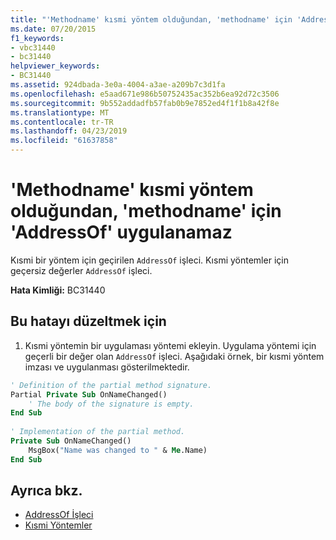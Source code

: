 ```yaml
---
title: "'Methodname' kısmi yöntem olduğundan, 'methodname' için 'AddressOf' uygulanamaz"
ms.date: 07/20/2015
f1_keywords:
- vbc31440
- bc31440
helpviewer_keywords:
- BC31440
ms.assetid: 924dbada-3e0a-4004-a3ae-a209b7c3d1fa
ms.openlocfilehash: e5aad671e986b50752435ac352b6ea92d72c3506
ms.sourcegitcommit: 9b552addadfb57fab0b9e7852ed4f1f1b8a42f8e
ms.translationtype: MT
ms.contentlocale: tr-TR
ms.lasthandoff: 04/23/2019
ms.locfileid: "61637858"
---
```

# <a name="addressof-cannot-be-applied-to-methodname-because-methodname-is-a-partial-method"></a>'Methodname' kısmi yöntem olduğundan, 'methodname' için 'AddressOf' uygulanamaz
Kısmi bir yöntem için geçirilen `AddressOf` işleci. Kısmi yöntemler için geçersiz değerler `AddressOf` işleci.  
  
 **Hata Kimliği:** BC31440  
  
## <a name="to-correct-this-error"></a>Bu hatayı düzeltmek için  
  
1. Kısmi yöntemin bir uygulaması yöntemi ekleyin. Uygulama yöntemi için geçerli bir değer olan `AddressOf` işleci. Aşağıdaki örnek, bir kısmi yöntem imzası ve uygulanması gösterilmektedir.  
  
```vb  
' Definition of the partial method signature.  
Partial Private Sub OnNameChanged()  
    ' The body of the signature is empty.  
End Sub  
  
' Implementation of the partial method.  
Private Sub OnNameChanged()  
    MsgBox("Name was changed to " & Me.Name)  
End Sub  
```  
  
## <a name="see-also"></a>Ayrıca bkz.

- [AddressOf İşleci](../../visual-basic/language-reference/operators/addressof-operator.md)
- [Kısmi Yöntemler](../../visual-basic/programming-guide/language-features/procedures/partial-methods.md)
